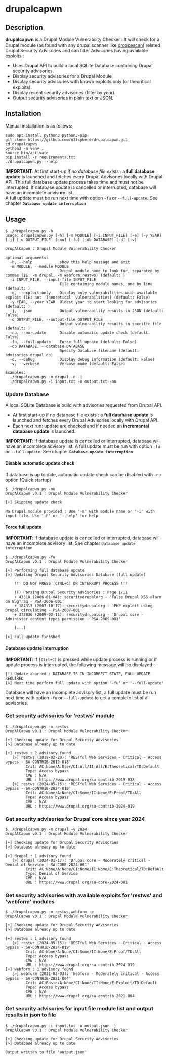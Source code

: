 # drupalcapwn

## Description
**drupalcapwn** is a Drupal Module Vulnerability Checker : It will check for a Drupal module (as found with any drupal scanner like [droopescan](https://github.com/SamJoan/droopescan)) related Drupal Security Advisories and can filter Advisories having available exploits : 
* Uses Drupal API to build a local SQLite Database containing Drupal security advisories. 
* Display security advisories for a Drupal Module
* Display security advisories with known exploits only (or theoritical exploits).
* Display recent security advisories (filter by year).
* Output security advisories in plain text or JSON.

## Installation 

Manual installation is as follows:

```
sudo apt install python3 python3-pip
git clone https://github.com/n3tsphere/drupalcapwn.git
cd drupalcapwn
python3 -m venv .
source bin/activate
pip install -r requirements.txt
./drupalcapwn.py --help
```

**IMPORTANT**: At first start-up *if no database file exists* : a **full database update** is launched and fetches every Drupal Advisories locally with Drupal API.
This full database update process takes time and must not be interrupted.
If database update is cancelled or interrupted, database will have an incomplete advisory list.  
A full update must be run next time with option `-fu` or `--full-update`. See chapter **`Database update interruption`**

## Usage 

```
$ ./drupalcapwn.py -h
usage: drupalcapwn.py [-h] [-m MODULE] [-i INPUT_FILE] [-e] [-y YEAR] [-j] [-o OUTPUT_FILE] [-nu] [-fu] [-db DATABASE] [-d] [-v]

DrupAlCapwn : Drupal Module Vulnerability Checker

optional arguments:
  -h, --help            show this help message and exit
  -m MODULE, --module MODULE
                        Drupal module name to look for, separated by commas (IE: -m drupal, -m webform,restws) (default: )
  -i INPUT_FILE, --input-file INPUT_FILE
                        File containing module names, one by line (default: )
  -e, --exploit-only    Display only vulnerabilities with available exploit (IE: not 'Theoretical' vulnerabilities) (default: False)
  -y YEAR, --year YEAR  Oldest year to start looking for advisories (default: )
  -j, --json            Output vulnerability results in JSON (default: False)
  -o OUTPUT_FILE, --output-file OUTPUT_FILE
                        Output vulnerability results in specific file (default: )
  -nu, --no-update      Disable automatic update check (default: False)
  -fu, --full-update    Force full update (default: False)
  -db DATABASE, --database DATABASE
                        Specify Database filename (default: advisories_drupal.db)
  -d, --debug           Display debug information (default: False)
  -v, --verbose         Verbose mode (default: False)

Examples:
  ./drupalcapwn.py -m drupal -e -j
  ./drupalcapwn.py -i input.txt -o output.txt -nu
```

### Update Database

A local SQLite Database is build with advisories requested from Drupal API. 
* At first start-up if no database file exists : a **full database update** is launched and fetches every Drupal Advisories locally with Drupal API. 
* Each next run: update are checked and if needed an **incremental database update** is launched.

**IMPORTANT**: If database update is cancelled or interrupted, database will have an incomplete advisory list.
A full update must be run with option `-fu` or `--full-update`. See chapter **`Database update interruption`**

#### Disable automatic update check
If database is up to date, automatic update check can be disabled with `-nu` option (Quick startup)
```
$ ./drupalcapwn.py -nu
DrupAlCapwn v0.1 : Drupal Module Vulnerability Checker

[+] Skipping update check

No Drupal module provided : Use '-m' with module name or '-i' with input file. Use '-h' or '--help' for Help
```

#### Force full update
**IMPORTANT**: If database update is cancelled or interrupted, database will have an incomplete advisory list. See chapter `Database update interruption`

```
$ ./drupalcapwn.py -fu
DrupAlCapwn v0.1 : Drupal Module Vulnerability Checker

[+] Performing full database update
[>] Updating Drupal Security Advisories Database (full update)

    !!! DO NOT PRESS [CTRL+C] OR INTERRUPT PROCESS !!!

    (F) Parsing Drupal Security Advisories : Page 1/11
    + 43318 (2006-01-04): securitydrupalorg - 'False Drupal XSS alarm on BugTraq - PSA-2006-001'
    + 184313 (2007-10-17): securitydrupalorg - 'PHP exploit using Drupal circulating - PSA-2007-001'
    + 372836 (2009-02-11): securitydrupalorg - 'Drupal core - Administer content types permission - PSA-2009-001'
    
    [...]

[>] Full update finished
```
#### Database update interruption 
**IMPORTANT**: If `[Ctrl+C]` is pressed while update process is running or if update process is interrupted, the following message will be displayed : 
```
[!] Update aborted : DATABASE IS IN INCORRECT STATE, FULL UPDATE REQUIRED
[>] Next time perform full update with option '-fu' or '--full-update'
```
Database will have an incomplete advisory list, a full update must be run next time with option `-fu` or `--full-update` to get a complete list of all advisories.

### Get security advisories for 'restws' module 
```
$ ./drupalcapwn.py -m restws
DrupAlCapwn v0.1 : Drupal Module Vulnerability Checker

[+] Checking update for Drupal Security Advisories
[>] Database already up to date

[+] restws : 2 advisory found
   [>] restws (2019-02-20): 'RESTful Web Services - Critical - Access bypass - SA-CONTRIB-2019-018'
         Crit: AC:None/A:User/CI:All/II:All/E:Theoretical/TD:Default
         Type: Access bypass
         CVE : N/A
         URL : https://www.drupal.org/sa-contrib-2019-018
   [>] restws (2024-05-15): 'RESTful Web Services - Critical - Access bypass - SA-CONTRIB-2024-019'
         Crit: AC:None/A:None/CI:Some/II:None/E:Proof/TD:All
         Type: Access bypass
         CVE : N/A
         URL : https://www.drupal.org/sa-contrib-2024-019
```
### Get security advisories for Drupal core since year 2024
```
$ ./drupalcapwn.py -m drupal -y 2024
DrupAlCapwn v0.1 : Drupal Module Vulnerability Checker

[+] Checking update for Drupal Security Advisories
[>] Database already up to date

[+] drupal : 1 advisory found
   [>] drupal (2024-01-17): 'Drupal core - Moderately critical - Denial of Service - SA-CORE-2024-001'
         Crit: AC:None/A:None/CI:None/II:None/E:Theoretical/TD:Default
         Type: Denial of Service
         CVE : N/A
         URL : https://www.drupal.org/sa-core-2024-001
```
### Get security advisories with available exploits for 'restws' and 'webform' modules
```
$ ./drupalcapwn.py -m restws,webform -e
DrupAlCapwn v0.1 : Drupal Module Vulnerability Checker

[+] Checking update for Drupal Security Advisories
[>] Database already up to date

[+] restws : 1 advisory found
   [>] restws (2024-05-15): 'RESTful Web Services - Critical - Access bypass - SA-CONTRIB-2024-019'
         Crit: AC:None/A:None/CI:Some/II:None/E:Proof/TD:All
         Type: Access bypass
         CVE : N/A
         URL : https://www.drupal.org/sa-contrib-2024-019
[+] webform : 1 advisory found
   [>] webform (2021-03-03): 'Webform - Moderately critical - Access bypass - SA-CONTRIB-2021-004'
         Crit: AC:Basic/A:None/CI:None/II:None/E:Exploit/TD:Default
         Type: Access bypass
         CVE : N/A
         URL : https://www.drupal.org/sa-contrib-2021-004
```
### Get security advisories for input file module list and output results in json to file

```
$ ./drupalcapwn.py -i input.txt -o output.json -j
DrupAlCapwn v0.1 : Drupal Module Vulnerability Checker

[+] Checking update for Drupal Security Advisories
[>] Database already up to date

Output written to file 'output.json'
```
